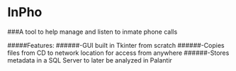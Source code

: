 InPho
=====

###A tool to help manage and listen to inmate phone calls 


#####Features:
######-GUI built in Tkinter from scratch
######-Copies files from CD to network location for access from anywhere
######-Stores metadata in a SQL Server to later be analyzed in Palantir
